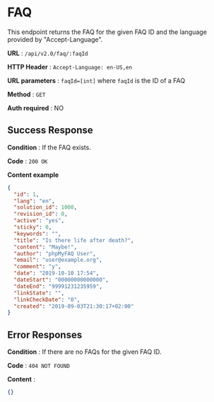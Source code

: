 # FAQ

This endpoint returns the FAQ for the given FAQ ID and the language provided by "Accept-Language".

**URL** : `/api/v2.0/faq/:faqId`

**HTTP Header** : `Accept-Language: en-US,en`

**URL parameters** : `faqId=[int]` where `faqId` is the ID of a FAQ

**Method** : `GET`

**Auth required** : NO

## Success Response

**Condition** : If the FAQ exists.

**Code** : `200 OK`

**Content example**

```json
{
  "id": 1,
  "lang": "en",
  "solution_id": 1000,
  "revision_id": 0,
  "active": "yes",
  "sticky": 0,
  "keywords": "",
  "title": "Is there life after death?",
  "content": "Maybe!",
  "author": "phpMyFAQ User",
  "email": "user@example.org",
  "comment": "y",
  "date": "2019-10-10 17:54",
  "dateStart": "00000000000000",
  "dateEnd": "99991231235959",
  "linkState": "",
  "linkCheckDate": "0",
  "created": "2019-09-03T21:30:17+02:00"
}
```

## Error Responses

**Condition** : If there are no FAQs for the given FAQ ID.

**Code** : `404 NOT FOUND`

**Content** :

```json
{}
```
